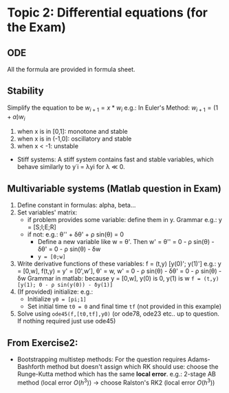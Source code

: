 # Topic 2: Differential equations (for the Exam)

## ODE
All the formula are provided in formula sheet.

## Stability
Simplify the equation to be $w_{i+1} = x*w_i$
e.g.: In Euler's Method: $w_{i+1} = (1+α)w_i$
1. when x is in [0,1]: monotone and stable
2. when x is in (-1,0]: oscillatory and stable
3. when x < -1: unstable
+ Stiff systems: A stiff system contains fast and stable variables, which behave similarly to y˙i = λyi
for λ ≪ 0.

## Multivariable systems (Matlab question in Exam)
1. Define constant in formulas: alpha, beta...
2. Set variables' matrix:
   + if problem provides some variable: define them in y. Grammar e.g.: y = [S;I;E;R]
   + if not: e.g.: θ'' + δθ' + ρ sin(θ) = 0 
     + Define a new variable like w = θ'. Then w' = θ'' = 0 - ρ sin(θ) - δθ' =  0 - ρ sin(θ) - δw
     + `y = [0;w]`
3. Write derivative functions of these variables:
   f = (t,y) [y(0)'; y(1)']
   e.g.: y = [0,w], f(t,y) = y' = [0',w'], θ' = w, w' = 0 - ρ sin(θ) - δθ' =  0 - ρ sin(θ) - δw
        Grammar in matlab: because y = [0,w], y(0) is 0, y(1) is w
        `f = (t,y) [y(1); 0 - ρ sin(y(0)) - δy(1)]`
4. (If provided) initialize:
   e.g.:
   + Initialize `y0 = [pi;1]`
   + Set initial time `t0 = 0` and final time `tf` (not provided in this example)
5. Solve using `ode45(f,[t0,tf],y0)` (or ode78, ode23 etc.. up to question. If nothing required just use ode45)

## From Exercise2:
+ Bootstrapping multistep methods: For the question requires Adams-Bashforth method but doesn't assign which RK should use: choose the Runge-Kutta method which has the same **local error**. e.g.: 2-stage AB method (local error $O(h^3)$) -> choose Ralston's RK2  (local error $O(h^3)$)
